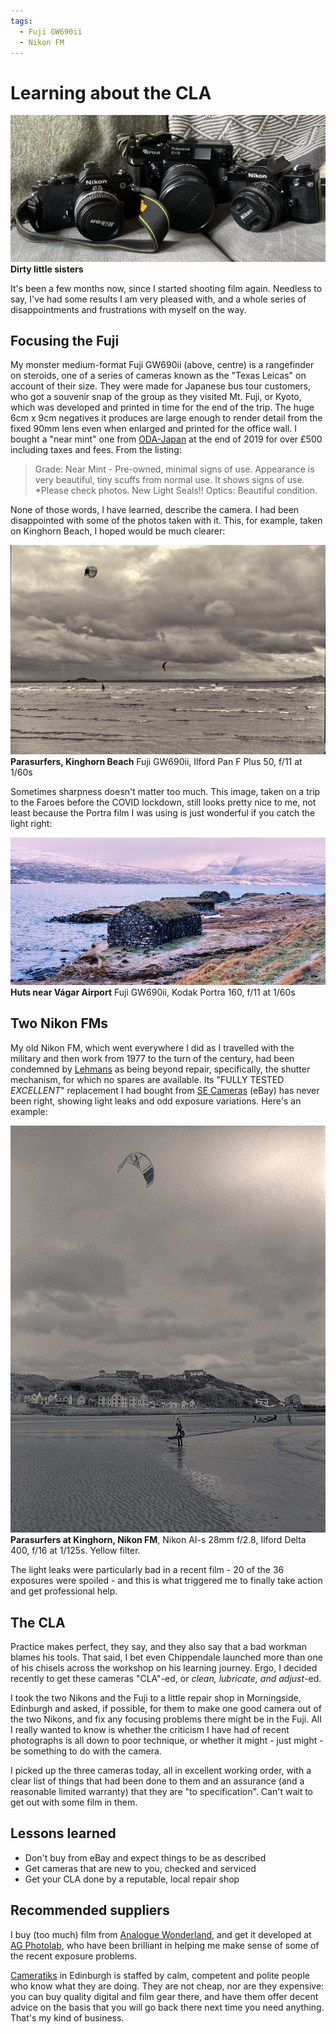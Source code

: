 ```yaml
---
tags:
  - Fuji GW690ii
  - Nikon FM
---
```

# Learning about the CLA
![](/img/IMG_8897.jpg)
**Dirty little sisters**

It's been a few months now, since I started shooting film again. Needless to say, I've had some results I am very pleased with, and a whole series of disappointments and frustrations with myself on the way.

## Focusing the Fuji
My monster medium-format Fuji GW690ii (above, centre) is a rangefinder on steroids, one of a series of cameras known as the "Texas Leicas" on account of their size. They were made for Japanese bus tour customers, who got a souvenir snap of the group as they visited Mt. Fuji, or Kyoto, which was developed and printed in time for the end of the trip. The huge 6cm x 9cm negatives it produces are large enough to render detail from the fixed 90mm lens even when enlarged and printed for the office wall. I bought a "near mint" one from [ODA-Japan](https://www.ebay.co.uk/str/odacamerajapan) at the end of 2019 for over £500 including taxes and fees. From the listing:

> Grade: Near Mint - Pre-owned, minimal signs of use. Appearance is very beautiful, tiny scuffs from normal use. It shows signs of use. \*Please check photos. New Light Seals!! Optics:<Finder> Beautiful condition.

None of those words, I have learned, describe the camera. I had been disappointed with some of the photos taken with it. This, for example, taken on Kinghorn Beach, I hoped would be much clearer:

![](/img/20-3-20-Pro50-8.jpg)
**Parasurfers, Kinghorn Beach** Fuji GW690ii, Ilford Pan F Plus 50, f/11 at 1/60s

Sometimes sharpness doesn't matter too much. This image, taken on a trip to the Faroes before the COVID lockdown, still looks pretty nice to me, not least because the Portra film I was using is just wonderful if you catch the light right:

![](/img/Portra-160-2.4-Feb-13-2020-1-sm.jpg)
**Huts near Vágar Airport** Fuji GW690ii, Kodak Portra 160, f/11 at 1/60s

## Two Nikon FMs
My old Nikon FM, which went everywhere I did as I travelled with the military and then work from 1977 to the turn of the century, had been condemned by [Lehmans](https://www.hlehmann.co.uk/) as being beyond repair, specifically, the shutter mechanism, for which no spares are available. Its "FULLY TESTED *EXCELLENT*" replacement I had bought from [SE Cameras](https://www.ebay.co.uk/str/secameras) (eBay) has never been right, showing light leaks and odd exposure variations. Here's an example:

![](/img/20-3-22-Delta-400-34.jpg)
**Parasurfers at Kinghorn, Nikon FM**, Nikon AI-s 28mm f/2.8, Ilford Delta 400, f/16 at 1/125s. Yellow filter.

The light leaks were particularly bad in a recent film - 20 of the 36 exposures were spoiled - and this is what triggered me to finally take action and get professional help.

## The CLA
Practice makes perfect, they say, and they also say that a bad workman blames his tools. That said, I bet even Chippendale launched more than one of his chisels across the workshop on his learning journey. Ergo, I decided recently to get these cameras "CLA"-ed, or *clean, lubricate, and adjust*-ed. 

I took the two Nikons and the Fuji to a little repair shop in Morningside, Edinburgh and asked, if possible, for them to make one good camera out of the two Nikons, and fix any focusing problems there might be in the Fuji. All I really wanted to know is whether the criticism I have had of recent photographs is all down to poor technique, or whether it might - just might - be something to do with the camera.

I picked up the three cameras today, all in excellent working order, with a clear list of things that had been done to them and an assurance (and a reasonable limited warranty) that they are "to specification". Can't wait to get out with some film in them.

## Lessons learned

* Don't buy from eBay and expect things to be as described
* Get cameras that are new to you, checked and serviced
* Get your CLA done by a reputable, local repair shop

## Recommended suppliers
I buy (too much) film from [Analogue Wonderland](https://analoguewonderland.co.uk/), and get it developed at [AG Photolab](https://www.ag-photolab.co.uk/), who have been brilliant in helping me make sense of some of the recent exposure problems.

[Cameratiks](https://www.cameratiks.co.uk/) in Edinburgh is staffed by calm, competent and polite people who know what they are doing. They are not cheap, nor are they expensive: you can buy quality digital and film gear there, and have them offer decent advice on the basis that you will go back there next time you need anything. That's my kind of business.

